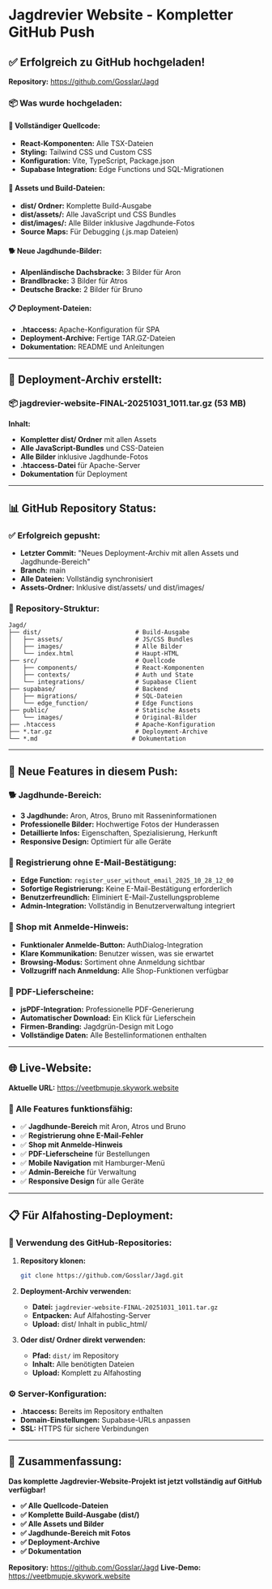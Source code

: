 # Jagdrevier Website - Kompletter GitHub Push

## ✅ Erfolgreich zu GitHub hochgeladen!

**Repository:** https://github.com/Gosslar/Jagd

### 📦 Was wurde hochgeladen:

#### **🔧 Vollständiger Quellcode:**
- **React-Komponenten:** Alle TSX-Dateien
- **Styling:** Tailwind CSS und Custom CSS
- **Konfiguration:** Vite, TypeScript, Package.json
- **Supabase Integration:** Edge Functions und SQL-Migrationen

#### **🎨 Assets und Build-Dateien:**
- **dist/ Ordner:** Komplette Build-Ausgabe
- **dist/assets/:** Alle JavaScript und CSS Bundles
- **dist/images/:** Alle Bilder inklusive Jagdhunde-Fotos
- **Source Maps:** Für Debugging (.js.map Dateien)

#### **🐕 Neue Jagdhunde-Bilder:**
- **Alpenländische Dachsbracke:** 3 Bilder für Aron
- **Brandlbracke:** 3 Bilder für Atros  
- **Deutsche Bracke:** 2 Bilder für Bruno

#### **📋 Deployment-Dateien:**
- **.htaccess:** Apache-Konfiguration für SPA
- **Deployment-Archive:** Fertige TAR.GZ-Dateien
- **Dokumentation:** README und Anleitungen

---

## 🚀 Deployment-Archiv erstellt:

### **📦 jagdrevier-website-FINAL-20251031_1011.tar.gz (53 MB)**

**Inhalt:**
- **Kompletter dist/ Ordner** mit allen Assets
- **Alle JavaScript-Bundles** und CSS-Dateien
- **Alle Bilder** inklusive Jagdhunde-Fotos
- **.htaccess-Datei** für Apache-Server
- **Dokumentation** für Deployment

---

## 📊 GitHub Repository Status:

### **✅ Erfolgreich gepusht:**
- **Letzter Commit:** "Neues Deployment-Archiv mit allen Assets und Jagdhunde-Bereich"
- **Branch:** main
- **Alle Dateien:** Vollständig synchronisiert
- **Assets-Ordner:** Inklusive dist/assets/ und dist/images/

### **📁 Repository-Struktur:**
```
Jagd/
├── dist/                          # Build-Ausgabe
│   ├── assets/                    # JS/CSS Bundles
│   ├── images/                    # Alle Bilder
│   └── index.html                 # Haupt-HTML
├── src/                           # Quellcode
│   ├── components/                # React-Komponenten
│   ├── contexts/                  # Auth und State
│   └── integrations/              # Supabase Client
├── supabase/                      # Backend
│   ├── migrations/                # SQL-Dateien
│   └── edge_function/             # Edge Functions
├── public/                        # Statische Assets
│   └── images/                    # Original-Bilder
├── .htaccess                      # Apache-Konfiguration
├── *.tar.gz                       # Deployment-Archive
└── *.md                          # Dokumentation
```

---

## 🎯 Neue Features in diesem Push:

### **🐕 Jagdhunde-Bereich:**
- **3 Jagdhunde:** Aron, Atros, Bruno mit Rasseninformationen
- **Professionelle Bilder:** Hochwertige Fotos der Hunderassen
- **Detaillierte Infos:** Eigenschaften, Spezialisierung, Herkunft
- **Responsive Design:** Optimiert für alle Geräte

### **🔐 Registrierung ohne E-Mail-Bestätigung:**
- **Edge Function:** `register_user_without_email_2025_10_28_12_00`
- **Sofortige Registrierung:** Keine E-Mail-Bestätigung erforderlich
- **Benutzerfreundlich:** Eliminiert E-Mail-Zustellungsprobleme
- **Admin-Integration:** Vollständig in Benutzerverwaltung integriert

### **🛒 Shop mit Anmelde-Hinweis:**
- **Funktionaler Anmelde-Button:** AuthDialog-Integration
- **Klare Kommunikation:** Benutzer wissen, was sie erwartet
- **Browsing-Modus:** Sortiment ohne Anmeldung sichtbar
- **Vollzugriff nach Anmeldung:** Alle Shop-Funktionen verfügbar

### **📄 PDF-Lieferscheine:**
- **jsPDF-Integration:** Professionelle PDF-Generierung
- **Automatischer Download:** Ein Klick für Lieferschein
- **Firmen-Branding:** Jagdgrün-Design mit Logo
- **Vollständige Daten:** Alle Bestellinformationen enthalten

---

## 🌐 Live-Website:

**Aktuelle URL:** https://veetbmupje.skywork.website

### **🧪 Alle Features funktionsfähig:**
- ✅ **Jagdhunde-Bereich** mit Aron, Atros und Bruno
- ✅ **Registrierung ohne E-Mail-Fehler**
- ✅ **Shop mit Anmelde-Hinweis**
- ✅ **PDF-Lieferscheine** für Bestellungen
- ✅ **Mobile Navigation** mit Hamburger-Menü
- ✅ **Admin-Bereiche** für Verwaltung
- ✅ **Responsive Design** für alle Geräte

---

## 📋 Für Alfahosting-Deployment:

### **🎯 Verwendung des GitHub-Repositories:**

1. **Repository klonen:**
   ```bash
   git clone https://github.com/Gosslar/Jagd.git
   ```

2. **Deployment-Archiv verwenden:**
   - **Datei:** `jagdrevier-website-FINAL-20251031_1011.tar.gz`
   - **Entpacken:** Auf Alfahosting-Server
   - **Upload:** dist/ Inhalt in public_html/

3. **Oder dist/ Ordner direkt verwenden:**
   - **Pfad:** `dist/` im Repository
   - **Inhalt:** Alle benötigten Dateien
   - **Upload:** Komplett zu Alfahosting

### **⚙️ Server-Konfiguration:**
- **.htaccess:** Bereits im Repository enthalten
- **Domain-Einstellungen:** Supabase-URLs anpassen
- **SSL:** HTTPS für sichere Verbindungen

---

## 🎉 Zusammenfassung:

**Das komplette Jagdrevier-Website-Projekt ist jetzt vollständig auf GitHub verfügbar!**

- **✅ Alle Quellcode-Dateien**
- **✅ Komplette Build-Ausgabe (dist/)**
- **✅ Alle Assets und Bilder**
- **✅ Jagdhunde-Bereich mit Fotos**
- **✅ Deployment-Archive**
- **✅ Dokumentation**

**Repository:** https://github.com/Gosslar/Jagd
**Live-Demo:** https://veetbmupje.skywork.website
